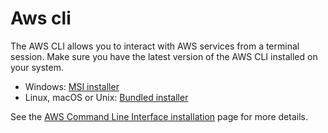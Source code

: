 # Aws cli
The AWS CLI allows you to interact with AWS services from a terminal session. Make sure you have the latest version of the AWS CLI installed on your system.

* Windows: [MSI installer](https://docs.aws.amazon.com/cli/v1/userguide/install-windows.html#install-msi-on-windows)
* Linux, macOS or Unix: [Bundled installer](https://docs.aws.amazon.com/cli/latest/userguide/cli-chap-getting-started.html#install-bundle-other)

See the [AWS Command Line Interface installation](https://docs.aws.amazon.com/cli/latest/userguide/cli-chap-getting-started.html) page for more details.